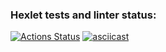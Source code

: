 ### Hexlet tests and linter status:
[![Actions Status](https://github.com/yarikus23/frontend-project-lvl2/workflows/hexlet-check/badge.svg)](https://github.com/yarikus23/frontend-project-lvl2/actions)
[![asciicast](https://asciinema.org/a/Z77drq6nMqVnJIYZHvPPcW4H1.svg)](https://asciinema.org/a/Z77drq6nMqVnJIYZHvPPcW4H1)